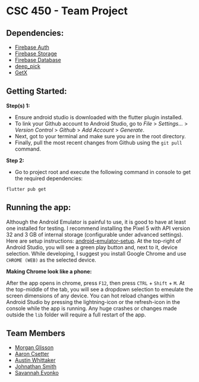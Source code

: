 # CSC 450 - Team Project

## Dependencies:
* [Firebase Auth](https://firebase.google.com/docs/auth/flutter/start)
* [Firebase Storage](https://firebase.google.com/docs/storage/flutter/start)
* [Firebase Database](https://firebase.google.com/docs/database/flutter/start)
* [deep_pick](https://pub.dev/packages/deep_pick)
* [GetX](https://pub.dev/packages/get)

## Getting Started:

**Step(s) 1:**

* Ensure android studio is downloaded with the flutter plugin installed.
* To link your Github account to Android Studio, go to *File* > *Settings...* > *Version Control* > 
  *Github* > *Add Account* > *Generate*.
* Next, got to your terminal and make sure you are in the root directory.
* Finally, pull the most recent changes from Github using the `git pull` command.

**Step 2:**

* Go to project root and execute the following command in console to get the required dependencies:

```
flutter pub get 
```

## Running the app:
Although the Android Emulator is painful to use, it is good to have at least one installed for testing.
I recommend installing the Pixel 5 with API version 32 and 3 GB of internal storage (configurable under advanced settings).
Here are setup instructions: [android-emulator-setup](https://llayman.github.io/uncw-csc315/labs/windows-setup.html#android-emulator-setup). 
At the top-right of Android Studio, you will see a green play button and, next to it, device selection. 
While developing, I suggest you install Google Chrome and use `CHROME (WEB)` as the selected device.

**Making Chrome look like a phone:**

After the app opens in chrome, press `F12`, then press `CTRL` + `Shift` + `M`. 
At the top-middle of the tab, you will see a dropdown selection to emeulate the screen dimensions of 
any device. You can hot reload changes within Android Studio by pressing
the lightning-icon or the refresh-icon in the console while the app is running. Any huge crashes or
changes made outside the `lib` folder will require a full restart of the app.

## Team Members
* [Morgan Glisson](https://github.com/morganglis)
* [Aaron Csetter](https://github.com/acsetter)
* [Austin Whittaker](https://github.com/AustinWhittaker)
* [Johnathan Smith](https://github.com/JohnathanASmith)
* [Savannah Evonko](https://github.com/SavannahEvonko)
